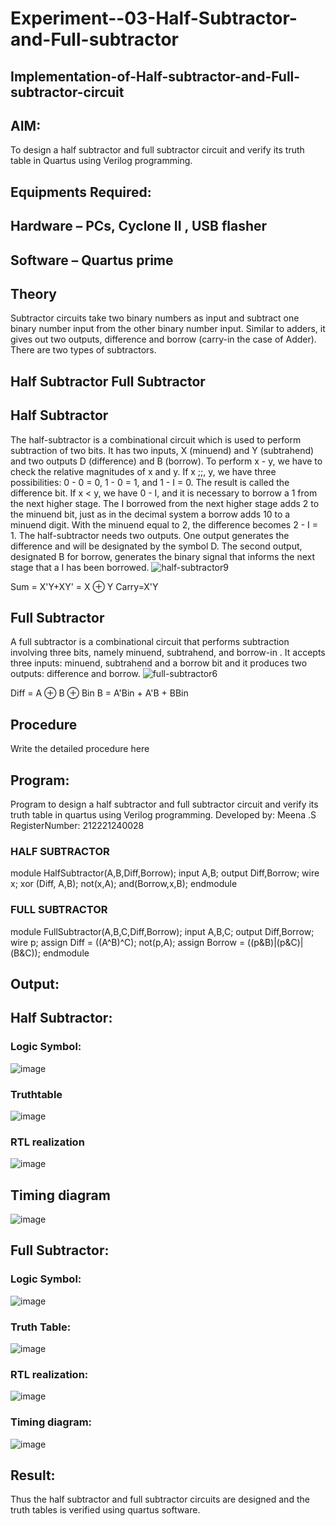 # Experiment--03-Half-Subtractor-and-Full-subtractor
## Implementation-of-Half-subtractor-and-Full-subtractor-circuit
## AIM:
To design a half subtractor and full subtractor circuit and verify its truth table in Quartus using Verilog programming.

## Equipments Required:
## Hardware – PCs, Cyclone II , USB flasher
## Software – Quartus prime
## Theory
Subtractor circuits take two binary numbers as input and subtract one binary number input from the other binary number input. Similar to adders, it gives out two outputs, difference and borrow (carry-in the case of Adder). There are two types of subtractors.

## Half Subtractor Full Subtractor
## Half Subtractor
The half-subtractor is a combinational circuit which is used to perform subtraction of two bits. It has two inputs, X (minuend) and Y (subtrahend) and two outputs D (difference) and B (borrow). To perform x - y, we have to check the relative magnitudes of x and y. If x ;;, y, we have three possibilities: 0 - 0 = 0, 1 - 0 = 1, and 1 - I = 0. The result is called the difference bit. If x < y, we have 0 - I, and it is necessary to borrow a 1 from the next higher stage. The I borrowed from the next higher stage adds 2 to the minuend bit, just as in the decimal system a borrow adds 10 to a minuend digit. With the minuend equal to 2, the difference becomes 2 - I = 1. The half-subtractor needs two outputs. One output generates the difference and will be designated by the symbol D. The second output, designated B for borrow, generates the binary signal that informs the next stage that a I has been borrowed.
![half-subtractor9](https://user-images.githubusercontent.com/36288975/166112538-58c3bc7c-ee5d-4e6a-ac8d-8e8328efe27a.png)


Sum = X'Y+XY' = X ⊕ Y
Carry=X'Y

## Full Subtractor
A full subtractor is a combinational circuit that performs subtraction involving three bits, namely minuend, subtrahend, and borrow-in . It accepts three inputs: minuend, subtrahend and a borrow bit and it produces two outputs: difference and borrow. 
![full-subtractor6](https://user-images.githubusercontent.com/36288975/166112541-24c68359-3de8-4674-ae22-8272ffc385ed.png)


Diff = A ⊕ B ⊕ Bin B = A'Bin + A'B + BBin

## Procedure



Write the detailed procedure here 


## Program:

Program to design a half subtractor and full subtractor circuit and verify its truth table in quartus using Verilog programming.
Developed by: Meena .S
RegisterNumber: 212221240028 
### HALF SUBTRACTOR

module HalfSubtractor(A,B,Diff,Borrow);
input A,B;
output Diff,Borrow;
wire x;
xor (Diff, A,B);
not(x,A);
and(Borrow,x,B);
endmodule

### FULL SUBTRACTOR

module FullSubtractor(A,B,C,Diff,Borrow);
input A,B,C;
output Diff,Borrow;
wire p;
assign Diff = ((A^B)^C);
not(p,A);
assign Borrow = ((p&B)|(p&C)|(B&C));
endmodule


## Output:
## Half Subtractor:
### Logic Symbol:
![image](https://user-images.githubusercontent.com/94677128/196038601-0a5c71d7-a5a2-4f16-b535-55be89d9e944.png)

### Truthtable
![image](https://user-images.githubusercontent.com/94677128/196038371-4134ec55-1953-4014-b0d0-e44d73a8835f.png)


###  RTL realization
![image](https://user-images.githubusercontent.com/94677128/196038620-81e89b32-8e1b-4e3a-9293-11a652b67ddb.png)


## Timing diagram 

![image](https://user-images.githubusercontent.com/94677128/196038657-ff512699-ebac-4953-b878-6eea364bf5be.png)
## Full Subtractor:
### Logic Symbol:
![image](https://user-images.githubusercontent.com/94677128/196038709-37b8ac94-4f98-4351-9d7f-0fb024b983be.png)
### Truth Table:
![image](https://user-images.githubusercontent.com/94677128/196038735-36d89422-9711-4e0a-ba7d-d8bbcba5c128.png)
### RTL realization:
![image](https://user-images.githubusercontent.com/94677128/196038819-d8155173-1811-47d4-8a93-cdfc9ab25f01.png)
### Timing diagram:
![image](https://user-images.githubusercontent.com/94677128/196038849-25a822ac-6805-4f74-b83d-53f6d0dfcbcc.png)


## Result:
Thus the half subtractor and full subtractor circuits are designed and the truth tables is verified using quartus software.
